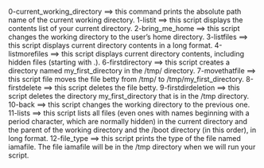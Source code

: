0-current_working_directory ==> this command prints the absolute path name of the current working directory.
1-listit ==> this script displays the contents list of your current directory.
2-bring_me_home ==> this script changes the working directory to the user’s home directory.
3-listfiles ==> this script displays current directory contents in a long format.
4-listmorefiles ==> this script displays current directory contents, including hidden files (starting with .).
6-firstdirectory ==> this script creates a directory named my_first_directory in the /tmp/ directory.
7-movethatfile ==> this script file moves the file betty from /tmp/ to /tmp/my_first_directory.
8-firstdelete ==> this script deletes the file betty.
9-firstdirdeletion ==> this script deletes the directory my_first_directory that is in the /tmp directory.
10-back ==> this script changes the working directory to the previous one.
11-lists ==> this script lists all files (even ones with names beginning with a period character, which are normally hidden) in the current directory and the parent of the working directory and the /boot directory (in this order), in long format.
12-file_type ==> this script prints the type of the file named iamafile. The file iamafile will be in the /tmp directory when we will run your script.
